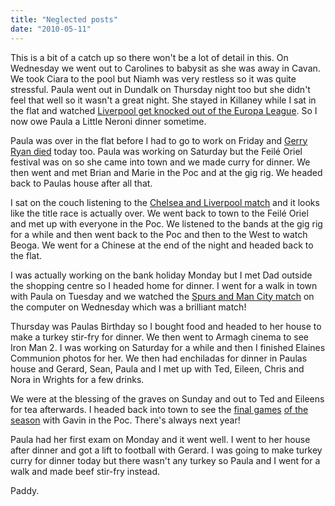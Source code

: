 ```yaml
---
title: "Neglected posts"
date: "2010-05-11"
---
```

This is a bit of a catch up so there won't be a lot of detail in this. On Wednesday we went out to Carolines to babysit as she was away in Cavan. We took Ciara to the pool but Niamh was very restless so it was quite stressful. Paula went out in Dundalk on Thursday night too but she didn't feel that well so it wasn't a great night. She stayed in Killaney while I sat in the flat and watched [Liverpool get knocked out of the Europa League](http://www.rte.ie/sport/soccer/2010/0429/liverpool_atletico.html). So I now owe Paula a Little Neroni dinner sometime.

Paula was over in the flat before I had to go to work on Friday and [Gerry Ryan died](http://www.rte.ie/news/2010/0430/ryang.html) today too. Paula was working on Saturday but the Feil&eacute; Oriel festival was on so she came into town and we made curry for dinner. We then went and met Brian and Marie in the Poc and at the gig rig. We headed back to Paulas house after all that.

I sat on the couch listening to the [Chelsea and Liverpool match](http://www.rte.ie/sport/soccer/2010/0502/liverpool_chelsea.html) and it looks like the title race is actually over. We went back to town to the Feil&eacute; Oriel and met up with everyone in the Poc. We listened to the bands at the gig rig for a while and then went back to the Poc and then to the West to watch Beoga. We went for a Chinese at the end of the night and headed back to the flat.

I was actually working on the bank holiday Monday but I met Dad outside the shopping centre so I headed home for dinner. I went for a walk in town with Paula on Tuesday and we watched the [Spurs and Man City match](http://www.rte.ie/sport/soccer/2010/0505/mancity_spurs.html) on the computer on Wednesday which was a brilliant match!

Thursday was Paulas Birthday so I bought food and headed to her house to make a turkey stir-fry for dinner. We then went to Armagh cinema to see Iron Man 2. I was working on Saturday for a while and then I finished Elaines Communion photos for her. We then had enchiladas for dinner in Paulas house and Gerard, Sean, Paula and I  met up with Ted, Eileen, Chris and Nora in Wrights for a few drinks.

We were at the blessing of the graves on Sunday and out to Ted and Eileens for tea afterwards. I headed back into town to see the [final games](http://www.rte.ie/sport/soccer/2010/0509/manchesterunitedstoke.html) [of the season](http://www.rte.ie/sport/soccer/2010/0509/chelsea_wigan.html) with Gavin in the Poc. There's always next year!

Paula had her first exam on Monday and it went well. I went to her house after dinner and got a lift to football with Gerard. I was going to make turkey curry for dinner today but there wasn't any turkey so Paula and I went for a walk and made beef stir-fry instead.

Paddy.